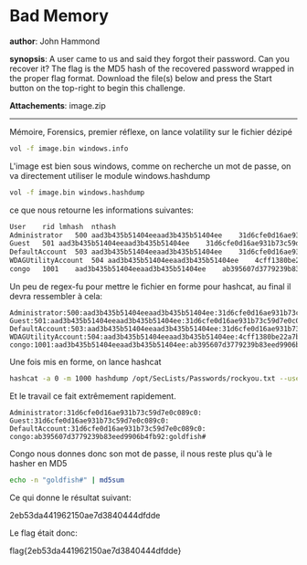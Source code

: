 # Bad Memory

__author__: John Hammond

__synopsis__: A user came to us and said they forgot their password. Can you recover it? The flag is the MD5 hash of the recovered password wrapped in the proper flag format.
Download the file(s) below and press the Start button on the top-right to begin this challenge.

__Attachements__: image.zip

---

Mémoire, Forensics, premier réflexe, on lance volatility sur le fichier dézipé

```bash
vol -f image.bin windows.info
```

L'image est bien sous windows, comme on recherche un mot de passe, on va directement utiliser le module windows.hashdump

```bash
vol -f image.bin windows.hashdump
```

ce que nous retourne les informations suivantes:

```bash
User	rid	lmhash	nthash
Administrator	500	aad3b435b51404eeaad3b435b51404ee	31d6cfe0d16ae931b73c59d7e0c089c0
Guest	501	aad3b435b51404eeaad3b435b51404ee	31d6cfe0d16ae931b73c59d7e0c089c0
DefaultAccount	503	aad3b435b51404eeaad3b435b51404ee	31d6cfe0d16ae931b73c59d7e0c089c0
WDAGUtilityAccount	504	aad3b435b51404eeaad3b435b51404ee	4cff1380be22a7b2e12d22ac19e2cdc0
congo	1001	aad3b435b51404eeaad3b435b51404ee	ab395607d3779239b83eed9906b4fb92
```


Un peu de regex-fu pour mettre le fichier en forme pour hashcat, au final il devra ressembler à cela:

```
Administrator:500:aad3b435b51404eeaad3b435b51404ee:31d6cfe0d16ae931b73c59d7e0c089c0:::
Guest:501:aad3b435b51404eeaad3b435b51404ee:31d6cfe0d16ae931b73c59d7e0c089c0:::
DefaultAccount:503:aad3b435b51404eeaad3b435b51404ee:31d6cfe0d16ae931b73c59d7e0c089c0:::
WDAGUtilityAccount:504:aad3b435b51404eeaad3b435b51404ee:4cff1380be22a7b2e12d22ac19e2cdc0:::
congo:1001:aad3b435b51404eeaad3b435b51404ee:ab395607d3779239b83eed9906b4fb92:::
```

Une fois mis en forme, on lance hashcat

```bash
hashcat -a 0 -m 1000 hashdump /opt/SecLists/Passwords/rockyou.txt --username
```

Et le travail ce fait extrêmement rapidement.

```
Administrator:31d6cfe0d16ae931b73c59d7e0c089c0:
Guest:31d6cfe0d16ae931b73c59d7e0c089c0:
DefaultAccount:31d6cfe0d16ae931b73c59d7e0c089c0:
congo:ab395607d3779239b83eed9906b4fb92:goldfish#
```

Congo nous donnes donc son mot de passe, il nous reste plus qu'à le hasher en MD5

```bash
echo -n "goldfish#" | md5sum
```

Ce qui donne le résultat suivant:

2eb53da441962150ae7d3840444dfdde

Le flag était donc:

flag{2eb53da441962150ae7d3840444dfdde}
